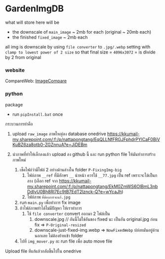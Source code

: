 # GardenImgDB

what will store here will be

- the downscale of `main_image` ~ 2mb for each (original ~ 20mb each)
- the finished `fixed_image` ~ 2mb each

all img is downscale by using `file converter` to `.jpg/.webp` setting with `clamp to lowest power of 2 size`
so that final size = `4096x3072` = is divide by 2 from original

### website

CompareWeb: [ImageCompare](https://pruekjika.github.io/GardenImgDB/)

### python

package

- run `pipInstall.bat` once

กระบวนการทำคือ

1. upload `raw_image` ภาพใหญ่ลง database onedrive https://kkumail-my.sharepoint.com/:f:/p/nattapongtang/EqQLLNfFRGJFphdrPYlCaF0BiVKuBZ6za8otb0-ZGZnnuA?e=JiDEBm

2. นำภาพที่ทำให้เล็กลงแล้ว upload ลง github นี้ และ run python file ให้มันทำการสร้างภาพใหม่
   1. เช็คไฟล์ว่ามีไฟล์ 2 อย่างด้านล่างใน folder `P-FixingImg-big`
      1. ไฟล์ภาพ `__ref` ที่มีอักษร `__` นำหน้า ควรใช้ `__77.jpg` เป็น ref เพราะจะได้เป็นกลาง (เลือก ref จาก https://kkumail-my.sharepoint.com/:f:/p/nattapongtang/EkM0ZmWS6OlBmL3nbDdIvU0Bh8Rl7Ec9tB7EdT2lznck-Q?e=wYcaJh)
      2. ไฟล์ภาพ `ที่ต้องการจะแก้.jpg`
   2. run `main.py` เพื่อทำการ fix image
   3. ถ้าไฟล์ภาพทำได้ไม่มีปัญหา ให้เราทำการ
      1. ใช้ `file converter` convert ออกมา 2 ไฟล์เป็น
         1. downscale.jpg // อันนี้ไม่ใช่อันของ fixed นะ เป็นอัน original.jpg ก่อน fix => `P-Original-resized`
         2. downscale-just-fixed-img.webp => `NowFixedWebp` ปล่อยมันอยู่ด้านนอกเลย ไม่ต้องย้ายเข้า folder
   4. ไปที่ `img_mover.py` ละ run file เพื่อ auto move file

Upload file ทีแก้แล้วกลับขึ้นไปใน onedrive
